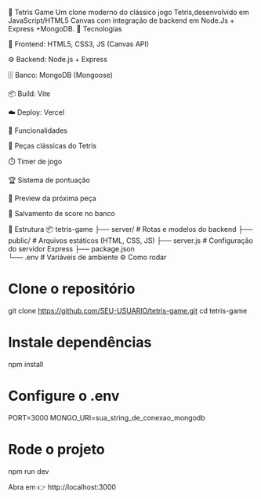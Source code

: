 🧩 Tetris Game
Um clone moderno do clássico jogo Tetris,desenvolvido em JavaScript/HTML5 Canvas com integração de backend em Node.Js + Express
+MongoDB.
🚀 Tecnologias

🎨 Frontend: HTML5, CSS3, JS (Canvas API)

⚙️ Backend: Node.js + Express

🗄️ Banco: MongoDB (Mongoose)

📦 Build: Vite

☁️ Deploy: Vercel

🎯 Funcionalidades

🧩 Peças clássicas do Tetris

⏱️ Timer de jogo

🏆 Sistema de pontuação

🔄 Preview da próxima peça

💾 Salvamento de score no banco


📂 Estrutura
📦 tetris-game
├── server/        # Rotas e modelos do backend
├── public/        # Arquivos estáticos (HTML, CSS, JS)
├── server.js      # Configuração do servidor Express
├── package.json   
└── .env           # Variáveis de ambiente
⚙️ Como rodar
# Clone o repositório
git clone https://github.com/SEU-USUARIO/tetris-game.git
cd tetris-game

# Instale dependências
npm install

# Configure o .env
PORT=3000
MONGO_URI=sua_string_de_conexao_mongodb

# Rode o projeto
npm run dev


Abra em 👉 http://localhost:3000
